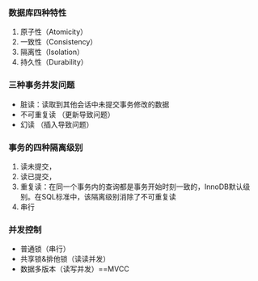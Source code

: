 ### 数据库四种特性
1. 原子性（Atomicity）
2. 一致性（Consistency）
3. 隔离性（Isolation）
4. 持久性（Durability）

### 三种事务并发问题
- 脏读：读取到其他会话中未提交事务修改的数据
- 不可重复读 （更新导致问题）
- 幻读 （插入导致问题）


### 事务的四种隔离级别
1. 读未提交，
2. 读已提交，
3. 重复读：在同一个事务内的查询都是事务开始时刻一致的，InnoDB默认级别。在SQL标准中，该隔离级别消除了不可重复读
4. 串行

### 并发控制
* 普通锁（串行）
* 共享锁&排他锁（读读并发）
* 数据多版本（读写并发）==MVCC